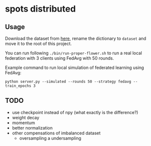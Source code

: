 # spots distributed

## Usage

Download the dataset from [here](https://www.kaggle.com/datasets/kmader/skin-cancer-mnist-ham10000), rename the dictionary to `dataset` and move it to the root of this project.

You can run following `./bin/run-proper-flower.sh` to run a real local federation with 3 clients using FedAvg with 50 rounds.

Example command to run local simulation of federated learning using FedAvg:

`python server.py --simulated --rounds 50 --strategy fedavg --train_epochs 3`

## TODO

- use checkpoint instead of npy (what exactly is the difference?)
- weight decay
- momentum
- better normalization
- other compensations of imbalanced dataset
  - oversampling a undersampling
